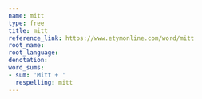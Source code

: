 ```yaml
---
name: mitt
type: free
title: mitt
reference_link: https://www.etymonline.com/word/mitt
root_name: 
root_language: 
denotation: 
word_sums:
- sum: 'Mitt + '
  respelling: mitt
---
```

